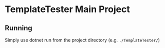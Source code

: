 # TemplateTester Main Project

## Running

Simply use dotnet run from the project directory (e.g. `./TemplateTester/`)
